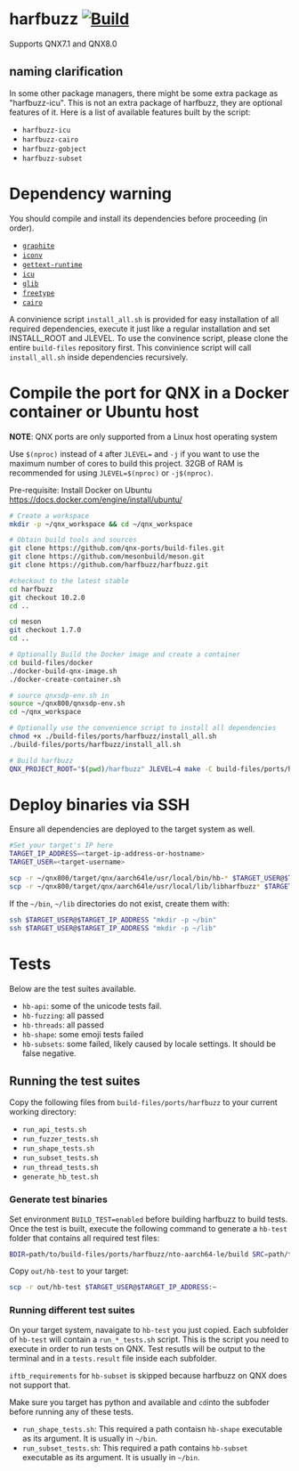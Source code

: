 # harfbuzz [![Build](https://github.com/qnx-ports/build-files/actions/workflows/harfbuzz.yml/badge.svg)](https://github.com/qnx-ports/build-files/actions/workflows/harfbuzz.yml)

Supports QNX7.1 and QNX8.0

## naming clarification

In some other package managers, there might be some extra package as "harfbuzz-icu". This is not an extra package of harfbuzz, they are optional features of it. Here is a list of available features built by the script:

+ `harfbuzz-icu`
+ `harfbuzz-cairo`
+ `harfbuzz-gobject`
+ `harfbuzz-subset`

# Dependency warning

You should compile and install its dependencies before proceeding (in order).
+ [`graphite`](https://github.com/qnx-ports/build-files/tree/main/ports/graphite)
+ [`iconv`](https://github.com/qnx-ports/build-files/tree/main/ports/iconv)
+ [`gettext-runtime`](https://github.com/qnx-ports/build-files/tree/main/ports/gettext-runtime)
+ [`icu`](https://github.com/qnx-ports/build-files/tree/main/ports/icu)
+ [`glib`](https://github.com/qnx-ports/build-files/tree/main/ports/glib)
+ [`freetype`](https://github.com/qnx-ports/build-files/tree/main/ports/freetype)
+ [`cairo`](https://github.com/qnx-ports/build-files/tree/main/ports/cairo)

A convinience script `install_all.sh` is provided for easy installation of all required dependencies, execute it just like a regular installation and set INSTALL_ROOT and JLEVEL.
To use the convinence script, please clone the entire `build-files` repository first. 
This convinience script will call `install_all.sh` inside dependencies recursively.

# Compile the port for QNX in a Docker container or Ubuntu host

**NOTE**: QNX ports are only supported from a Linux host operating system

Use `$(nproc)` instead of `4` after `JLEVEL=` and `-j` if you want to use the maximum number of cores to build this project.
32GB of RAM is recommended for using `JLEVEL=$(nproc)` or `-j$(nproc)`.

Pre-requisite: Install Docker on Ubuntu https://docs.docker.com/engine/install/ubuntu/
```bash
# Create a workspace
mkdir -p ~/qnx_workspace && cd ~/qnx_workspace

# Obtain build tools and sources
git clone https://github.com/qnx-ports/build-files.git
git clone https://github.com/mesonbuild/meson.git
git clone https://github.com/harfbuzz/harfbuzz.git

#checkout to the latest stable 
cd harfbuzz
git checkout 10.2.0
cd ..

cd meson
git checkout 1.7.0
cd ..

# Optionally Build the Docker image and create a container
cd build-files/docker
./docker-build-qnx-image.sh
./docker-create-container.sh

# source qnxsdp-env.sh in
source ~/qnx800/qnxsdp-env.sh
cd ~/qnx_workspace

# Optionally use the convenience script to install all dependencies
chmod +x ./build-files/ports/harfbuzz/install_all.sh
./build-files/ports/harfbuzz/install_all.sh

# Build harfbuzz
QNX_PROJECT_ROOT="$(pwd)/harfbuzz" JLEVEL=4 make -C build-files/ports/harfbuzz install
```

# Deploy binaries via SSH
Ensure all dependencies are deployed to the target system as well.
```bash
#Set your target's IP here
TARGET_IP_ADDRESS=<target-ip-address-or-hostname>
TARGET_USER=<target-username>

scp -r ~/qnx800/target/qnx/aarch64le/usr/local/bin/hb-* $TARGET_USER@$TARGET_IP_ADDRESS:~/bin
scp -r ~/qnx800/target/qnx/aarch64le/usr/local/lib/libharfbuzz* $TARGET_USER@$TARGET_IP_ADDRESS:~/lib
```

If the `~/bin`, `~/lib` directories do not exist, create them with:
```bash
ssh $TARGET_USER@$TARGET_IP_ADDRESS "mkdir -p ~/bin"
ssh $TARGET_USER@$TARGET_IP_ADDRESS "mkdir -p ~/lib"
```

# Tests
Below are the test suites available.
+ `hb-api`: some of the unicode tests fail.
+ `hb-fuzzing`: all passed  
+ `hb-threads`: all passed  
+ `hb-shape`: some emoji tests failed
+ `hb-subsets`: some failed, likely caused by locale settings. It should be false negative.

## Running the test suites
Copy the following files from `build-files/ports/harfbuzz` to your current working directory:
+ `run_api_tests.sh`
+ `run_fuzzer_tests.sh`
+ `run_shape_tests.sh`
+ `run_subset_tests.sh`
+ `run_thread_tests.sh`
+ `generate_hb_test.sh`

### Generate test binaries
Set environment `BUILD_TEST=enabled` before building harfbuzz to build tests. Once the test is built, execute the following command to generate a `hb-test` folder that contains all required test files:
```bash
BDIR=path/to/build-files/ports/harfbuzz/nto-aarch64-le/build SRC=path/to/harfbuzz/ OUT=out/ ./generate_hb_test.sh
```
Copy `out/hb-test` to your target:
```bash
scp -r out/hb-test $TARGET_USER@$TARGET_IP_ADDRESS:~
```

### Running different test suites
On your target system, navaigate to `hb-test` you just copied. Each subfolder of `hb-test` will contain a `run_*_tests.sh` script. This is the script you need to execute in order to run tests on QNX. Test resutls will be output to the terminal and in a `tests.result` file inside each subfolder.

`iftb_requirements` for `hb-subset` is skipped because harfbuzz on QNX does not support that.

Make sure you target has python and available and `cd`into the subfoder before running any of these tests.
+ `run_shape_tests.sh`: This required a path contaisn `hb-shape` executable as its argument. It is usually in `~/bin`.
+ `run_subset_tests.sh`: This required a path contains `hb-subset` executable as its argument. It is usually in `~/bin`.
